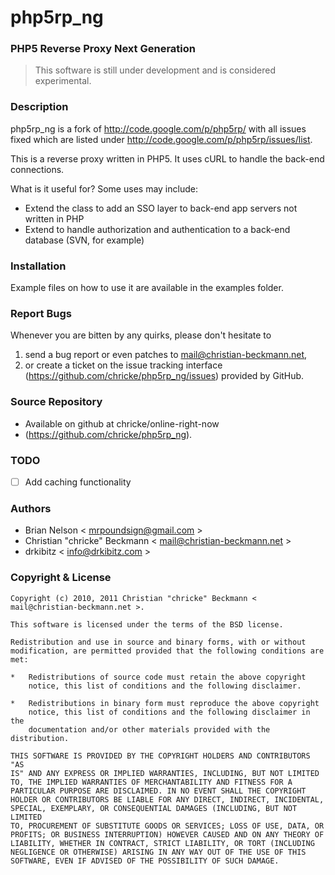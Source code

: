# php5rp_ng
### PHP5 Reverse Proxy Next Generation

> This software is still under development and is considered experimental.

### Description

php5rp_ng is a fork of <http://code.google.com/p/php5rp/> with all issues fixed
which are listed under <http://code.google.com/p/php5rp/issues/list>.

This is a reverse proxy written in PHP5. It uses cURL to handle the back-end connections.

What is it useful for? Some uses may include:

- Extend the class to add an SSO layer to back-end app servers not written in PHP
- Extend to handle authorization and authentication to a back-end database (SVN, for example)

### Installation

Example files on how to use it are available in the examples folder.

### Report Bugs

Whenever you are bitten by any quirks, please don't hesitate to

1.  send a bug report or even patches to <mail@christian-beckmann.net>,
2.  or create a ticket on the issue tracking interface
    (<https://github.com/chricke/php5rp_ng/issues>)
    provided by GitHub.

### Source Repository

- Available on github at chricke/online-right-now
- (<https://github.com/chricke/php5rp_ng>).

### TODO

- [ ] Add caching functionality

### Authors

- Brian Nelson < mrpoundsign@gmail.com >
- Christian "chricke" Beckmann < mail@christian-beckmann.net >
- drkibitz < info@drkibitz.com >

### Copyright & License

    Copyright (c) 2010, 2011 Christian "chricke" Beckmann < mail@christian-beckmann.net >.

    This software is licensed under the terms of the BSD license.

    Redistribution and use in source and binary forms, with or without
    modification, are permitted provided that the following conditions are
    met:

    *   Redistributions of source code must retain the above copyright
        notice, this list of conditions and the following disclaimer.

    *   Redistributions in binary form must reproduce the above copyright
        notice, this list of conditions and the following disclaimer in the
        documentation and/or other materials provided with the distribution.

    THIS SOFTWARE IS PROVIDED BY THE COPYRIGHT HOLDERS AND CONTRIBUTORS "AS
    IS" AND ANY EXPRESS OR IMPLIED WARRANTIES, INCLUDING, BUT NOT LIMITED
    TO, THE IMPLIED WARRANTIES OF MERCHANTABILITY AND FITNESS FOR A
    PARTICULAR PURPOSE ARE DISCLAIMED. IN NO EVENT SHALL THE COPYRIGHT
    HOLDER OR CONTRIBUTORS BE LIABLE FOR ANY DIRECT, INDIRECT, INCIDENTAL,
    SPECIAL, EXEMPLARY, OR CONSEQUENTIAL DAMAGES (INCLUDING, BUT NOT LIMITED
    TO, PROCUREMENT OF SUBSTITUTE GOODS OR SERVICES; LOSS OF USE, DATA, OR
    PROFITS; OR BUSINESS INTERRUPTION) HOWEVER CAUSED AND ON ANY THEORY OF
    LIABILITY, WHETHER IN CONTRACT, STRICT LIABILITY, OR TORT (INCLUDING
    NEGLIGENCE OR OTHERWISE) ARISING IN ANY WAY OUT OF THE USE OF THIS
    SOFTWARE, EVEN IF ADVISED OF THE POSSIBILITY OF SUCH DAMAGE.
